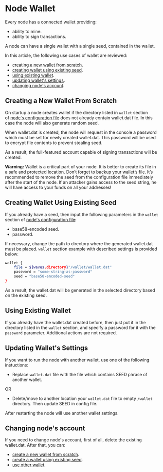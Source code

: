 # Node Wallet

Every node has a connected wallet providing:

* ability to mine.
* ability to sign transactions.

A node can have a single wallet with a single seed, contained in the wallet.

In this article, the following use cases of wallet are reviewed:

* [creating a new wallet from scratch](#new).
* [creating wallet using existing seed](#existing-seed).
* [using existing wallet](#existing-wallet).
* [updating wallet's settings](#wallet-settings).
* [changing node's account](#re-create).

## Creating a New Wallet From Scratch <a id="new"></a>

On startup a node creates wallet if the directory listed in `wallet` section of [node's configuration file](https://github.com/wavesplatform/Waves/blob/master/node/src/main/resources/application.conf) does not already contain wallet.dat file. In this case the node will also generate random seed.

When wallet.dat is created, the node will request in the console a password which must be set for newly created wallet.dat. This password will be used to encrypt file contents to prevent stealing seed.

As a result, the full-featured account capable of signing transactions will be created.

**Warning:** Wallet is a critical part of your node. It is better to create its file in a safe and protected location. Don’t forget to backup your wallet’s file. It’s recommended to remove the seed from the configuration file immediately after the start of the node. If an attacker gains access to the seed string, he will have access to your funds on all your addresses!

## Creating Wallet Using Existing Seed <a id="existing-seed"></a>

If you already have a seed, then input the following parameters in the `wallet` section of [node's configuration file](https://github.com/wavesplatform/Waves/blob/master/node/src/main/resources/application.conf):

* base58-encoded seed.
* password.

If necessary, change the path to directory where the generated wallet.dat must be placed. `wallet` section example with described settings is provided below:

```bash
wallet {
    file = ${waves.directory}"/wallet/wallet.dat"
    password = "some-string-as-password"
    seed = "base58-encoded-seed"
}
```

As a result, the wallet.dat will be generated in the selected directory based on the existing seed.

## Using Existing Wallet <a id="existing-wallet"></a>

If you already have the wallet.dat created before, then just put it in the directory listed in the `wallet` section, and specify a password for it with the `password` parameter. Additional actions are not required.

## Updating Wallet's Settings <a id="wallet-settings"></a>

If you want to run the node with another wallet, use one of the following instuctions:

* Replace `wallet.dat` file with the file which contains SEED phrase of another wallet.

OR

* Delete/move to another location your `wallet.dat` file to empty `/wallet` directory. Then update SEED in config file.

After restarting the node will use another wallet settings.

## Changing node's account <a id="re-create"></a>

If you need to change node's account, first of all, delete the existing wallet.dat. After that, you can:

* [create a new wallet from scratch](#new).
* [create a wallet using existing seed](#existing-seed).
* [use other wallet](#existing-wallet).
